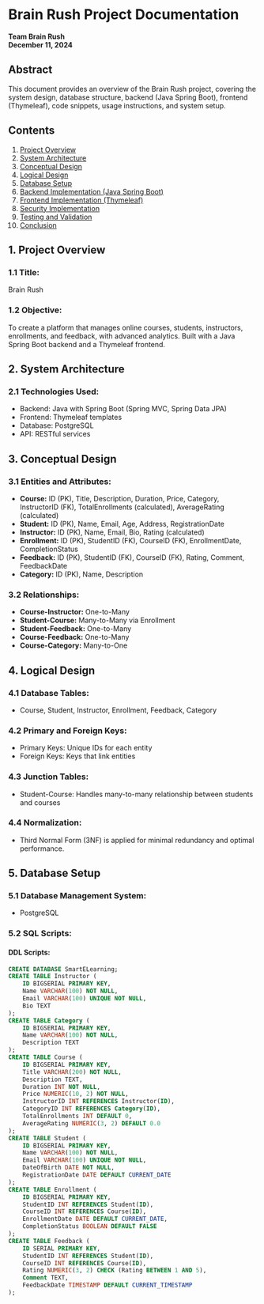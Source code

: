 # Brain Rush Project Documentation

**Team Brain Rush**  
**December 11, 2024**

## Abstract
This document provides an overview of the Brain Rush project, covering the system design, database structure, backend (Java Spring Boot), frontend (Thymeleaf), code snippets, usage instructions, and system setup.

## Contents
1. [Project Overview](#1-project-overview)
2. [System Architecture](#2-system-architecture)
3. [Conceptual Design](#3-conceptual-design)
4. [Logical Design](#4-logical-design)
5. [Database Setup](#5-database-setup)
6. [Backend Implementation (Java Spring Boot)](#6-backend-implementation-java-spring-boot)
7. [Frontend Implementation (Thymeleaf)](#7-frontend-implementation-thymeleaf)
8. [Security Implementation](#8-security-implementation)
9. [Testing and Validation](#9-testing-and-validation)
10. [Conclusion](#10-conclusion)

## 1. Project Overview
### 1.1 Title:
Brain Rush

### 1.2 Objective:
To create a platform that manages online courses, students, instructors, enrollments, and feedback, with advanced analytics. Built with a Java Spring Boot backend and a Thymeleaf frontend.

## 2. System Architecture
### 2.1 Technologies Used:
- Backend: Java with Spring Boot (Spring MVC, Spring Data JPA)
- Frontend: Thymeleaf templates
- Database: PostgreSQL
- API: RESTful services

## 3. Conceptual Design
### 3.1 Entities and Attributes:
- **Course:** ID (PK), Title, Description, Duration, Price, Category, InstructorID (FK), TotalEnrollments (calculated), AverageRating (calculated)
- **Student:** ID (PK), Name, Email, Age, Address, RegistrationDate
- **Instructor:** ID (PK), Name, Email, Bio, Rating (calculated)
- **Enrollment:** ID (PK), StudentID (FK), CourseID (FK), EnrollmentDate, CompletionStatus
- **Feedback:** ID (PK), StudentID (FK), CourseID (FK), Rating, Comment, FeedbackDate
- **Category:** ID (PK), Name, Description

### 3.2 Relationships:
- **Course-Instructor:** One-to-Many
- **Student-Course:** Many-to-Many via Enrollment
- **Student-Feedback:** One-to-Many
- **Course-Feedback:** One-to-Many
- **Course-Category:** Many-to-One

## 4. Logical Design
### 4.1 Database Tables:
- Course, Student, Instructor, Enrollment, Feedback, Category

### 4.2 Primary and Foreign Keys:
- Primary Keys: Unique IDs for each entity
- Foreign Keys: Keys that link entities

### 4.3 Junction Tables:
- Student-Course: Handles many-to-many relationship between students and courses

### 4.4 Normalization:
- Third Normal Form (3NF) is applied for minimal redundancy and optimal performance.

## 5. Database Setup
### 5.1 Database Management System:
- PostgreSQL

### 5.2 SQL Scripts:
#### DDL Scripts:
```sql
CREATE DATABASE SmartELearning;
CREATE TABLE Instructor (
    ID BIGSERIAL PRIMARY KEY,
    Name VARCHAR(100) NOT NULL,
    Email VARCHAR(100) UNIQUE NOT NULL,
    Bio TEXT
);
CREATE TABLE Category (
    ID BIGSERIAL PRIMARY KEY,
    Name VARCHAR(100) NOT NULL,
    Description TEXT
);
CREATE TABLE Course (
    ID BIGSERIAL PRIMARY KEY,
    Title VARCHAR(200) NOT NULL,
    Description TEXT,
    Duration INT NOT NULL,
    Price NUMERIC(10, 2) NOT NULL,
    InstructorID INT REFERENCES Instructor(ID),
    CategoryID INT REFERENCES Category(ID),
    TotalEnrollments INT DEFAULT 0,
    AverageRating NUMERIC(3, 2) DEFAULT 0.0
);
CREATE TABLE Student (
    ID BIGSERIAL PRIMARY KEY,
    Name VARCHAR(100) NOT NULL,
    Email VARCHAR(100) UNIQUE NOT NULL,
    DateOfBirth DATE NOT NULL,
    RegistrationDate DATE DEFAULT CURRENT_DATE
);
CREATE TABLE Enrollment (
    ID BIGSERIAL PRIMARY KEY,
    StudentID INT REFERENCES Student(ID),
    CourseID INT REFERENCES Course(ID),
    EnrollmentDate DATE DEFAULT CURRENT_DATE,
    CompletionStatus BOOLEAN DEFAULT FALSE
);
CREATE TABLE Feedback (
    ID SERIAL PRIMARY KEY,
    StudentID INT REFERENCES Student(ID),
    CourseID INT REFERENCES Course(ID),
    Rating NUMERIC(3, 2) CHECK (Rating BETWEEN 1 AND 5),
    Comment TEXT,
    FeedbackDate TIMESTAMP DEFAULT CURRENT_TIMESTAMP
);
